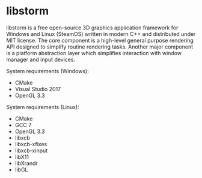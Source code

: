 libstorm
=====

libstorm is a free open-source 3D graphics application framework for Windows and Linux (SteamOS) written in modern C++ and distributed under MIT license. The core component is a high-level general purpose rendering API designed to simplify routine rendering tasks. Another major component is a platform abstraction layer which simplifies interaction with window manager and input devices.

System requirements (Windows):
* CMake
* Visual Studio 2017
* OpenGL 3.3

System requirements (Linux):
* CMake
* GCC 7
* OpenGL 3.3
* libxcb
* libxcb-xfixes
* libxcb-xinput
* libX11
* libXrandr
* libGL
